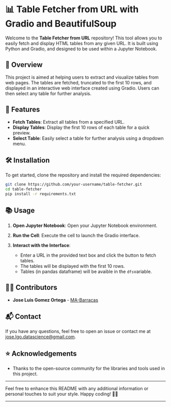 # 📊 Table Fetcher from URL with Gradio and BeautifulSoup

Welcome to the **Table Fetcher from URL** repository! This tool allows you to easily fetch and display HTML tables from any given URL. It is built using Python and Gradio, and designed to be used within a Jupyter Notebook.

## 📝 Overview

This project is aimed at helping users to extract and visualize tables from web pages. The tables are fetched, truncated to the first 10 rows, and displayed in an interactive web interface created using Gradio. Users can then select any table for further analysis.

## 🚀 Features

- **Fetch Tables**: Extract all tables from a specified URL.
- **Display Tables**: Display the first 10 rows of each table for a quick preview.
- **Select Table**: Easily select a table for further analysis using a dropdown menu.

## 🛠️ Installation

To get started, clone the repository and install the required dependencies:

```bash
git clone https://github.com/your-username/table-fetcher.git
cd table-fetcher
pip install -r requirements.txt
```

## 📚 Usage

1. **Open Jupyter Notebook**: Open your Jupyter Notebook environment.

2. **Run the Cell**: Execute the cell to launch the Gradio interface.

3. **Interact with the Interface**: 
   - Enter a URL in the provided text box and click the button to fetch tables.
   - The tables will be displayed with the first 10 rows.
   - Tables (in pandas dataframe) will be avaible in the `dfs`variable.

## 🧑‍💻 Contributors

- **Jose Luis Gomez Ortega** - [MA-Barracas](https://github.com/MA-Barracas)


## 📬 Contact

If you have any questions, feel free to open an issue or contact me at [jose.lgo.datascience@gmail.com](mailto:jose.lgo.datascience@gmail.com).

## ⭐ Acknowledgements

- Thanks to the open-source community for the libraries and tools used in this project.

---

Feel free to enhance this README with any additional information or personal touches to suit your style. Happy coding! 🚀✨

---